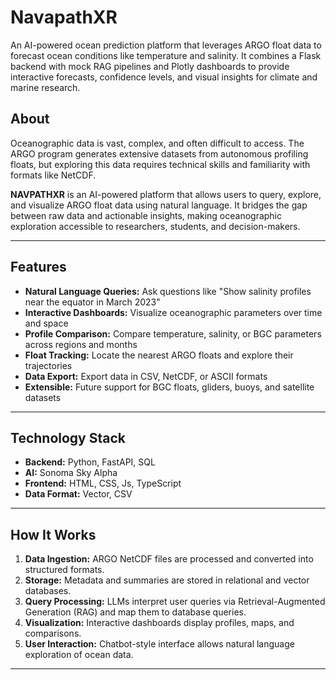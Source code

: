 # NavapathXR
An AI-powered ocean prediction platform that leverages ARGO float data to forecast ocean conditions like temperature and salinity. It combines a Flask backend with mock RAG pipelines and Plotly dashboards to provide interactive forecasts, confidence levels, and visual insights for climate and marine research.

## About
Oceanographic data is vast, complex, and often difficult to access. The ARGO program generates extensive datasets from autonomous profiling floats, but exploring this data requires technical skills and familiarity with formats like NetCDF.

**NAVPATHXR** is an AI-powered platform that allows users to query, explore, and visualize ARGO float data using natural language. It bridges the gap between raw data and actionable insights, making oceanographic exploration accessible to researchers, students, and decision-makers.

---

## Features
- **Natural Language Queries:** Ask questions like "Show salinity profiles near the equator in March 2023"  
- **Interactive Dashboards:** Visualize oceanographic parameters over time and space  
- **Profile Comparison:** Compare temperature, salinity, or BGC parameters across regions and months  
- **Float Tracking:** Locate the nearest ARGO floats and explore their trajectories  
- **Data Export:** Export data in CSV, NetCDF, or ASCII formats  
- **Extensible:** Future support for BGC floats, gliders, buoys, and satellite datasets  

---

## Technology Stack
- **Backend:** Python, FastAPI, SQL 
- **AI:**  Sonoma Sky Alpha
- **Frontend:** HTML, CSS, Js, TypeScript  
- **Data Format:** Vector, CSV 

---

## How It Works
1. **Data Ingestion:** ARGO NetCDF files are processed and converted into structured formats.  
2. **Storage:** Metadata and summaries are stored in relational and vector databases.  
3. **Query Processing:** LLMs interpret user queries via Retrieval-Augmented Generation (RAG) and map them to database queries.  
4. **Visualization:** Interactive dashboards display profiles, maps, and comparisons.  
5. **User Interaction:** Chatbot-style interface allows natural language exploration of ocean data.  

---


